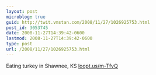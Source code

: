 ```yaml
---
layout: post
microblog: true
guid: http://twit.vmstan.com/2008/11/27/1026925753.html
post_id: 3053745
date: 2008-11-27T14:39:42-0600
lastmod: 2008-11-27T14:39:42-0600
type: post
url: /2008/11/27/1026925753.html
---
```

Eating turkey in Shawnee, KS [loopt.us/m-TfvQ](http://loopt.us/m-TfvQ)
